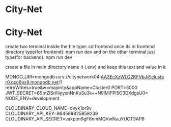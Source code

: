 ﻿# City-Net
# City-Net
create two terminal inside the file 
type: cd frontend 
once its in frontend directory type(for frontend): npm run dev 
and on the other terminal just type(for backend): npm run dev 


create a file in main directory name it (.env) and keep this text and value in it 

MONGO_URI=mongodb+srv://citynetwork04:AA3EcXzWLG2KFVbJ@cluster0.qxo6px9.mongodb.net/?retryWrites=true&w=majority&appName=Cluster0
PORT=5000
JWT_SECRET=6SmZISr/liiyyxnNnKuSu3k++N9lMiFPl5O3DXdgsU0=
NODE_ENV=development

CLOUDINARY_CLOUD_NAME=dvyk1or9v
CLOUDINARY_API_KEY=864599825859239
CLOUDINARY_API_SECRET=vakptm9gF6nmMQVwNuuYUCT3AP8
